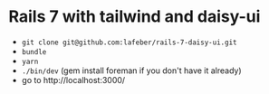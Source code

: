 # Rails 7 with tailwind and daisy-ui

- `git clone git@github.com:lafeber/rails-7-daisy-ui.git`
- `bundle`
- `yarn`
- `./bin/dev` (gem install foreman if you don't have it already)
- go to http://localhost:3000/

